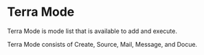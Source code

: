 # Terra Mode


Terra Mode is mode list that is available to add and execute.

Terra Mode consists of Create, Source, Mail, Message, and Docue.